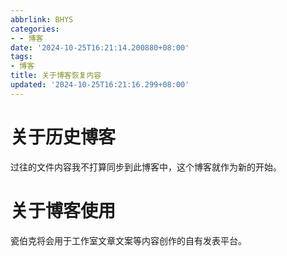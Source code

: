 ```yaml
---
abbrlink: BHYS
categories:
- - 博客
date: '2024-10-25T16:21:14.200880+08:00'
tags:
- 博客
title: 关于博客恢复内容
updated: '2024-10-25T16:21:16.299+08:00'
---
```

# 关于历史博客

过往的文件内容我不打算同步到此博客中，这个博客就作为新的开始。

# 关于博客使用

瓷伯克将会用于工作室文章文案等内容创作的自有发表平台。
